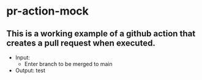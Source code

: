 # pr-action-mock

This is a working example of a github action that creates a pull request when executed. 
---
- Input:
  - Enter branch to be merged to main
- Output: test